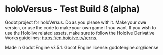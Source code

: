 # holoVersus - Test Build 8 (alpha)
Godot project for holoVersus. Do as you please with it. Make your own version, or use the code to make your own game if you want. If you wish to use the Hololive related assets, make sure to follow the Hololive Derivative Works guidelines: https://en.hololive.tv/terms.

Made in Godot Engine v3.5.1.
Godot Engine license: godotengine.org/license
